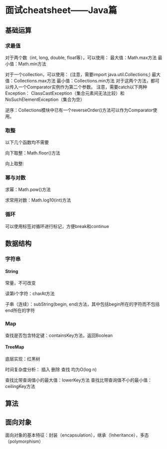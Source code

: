 # 面试cheatsheet——Java篇

## 基础运算

### 求最值

对于两个数（int, long, double, float等），可以使用：
最大值：Math.max方法
最小值：Math.min方法

对于一个collection，可以使用：
(注意，需要import java.util.Collections;)
最大值：Collections.max方法
最小值：Collections.min方法
对于这两个方法，都可以传入一个Comparator实例作为第二个参数。
注意，需要catch以下两种Exception：
ClassCastException（集合元素间无法比较）和NoSuchElementException（集合为空）

逆序：Collections模块中已有一个reverseOrder()方法可以作为Comparator使用。

### 取整

以下几个函数均不需要


向下取整：Math.floor()方法


向上取整: 

### 幂与对数

求幂：Math.pow()方法

求常用对数：Math.log10(int)方法




### 循环

可以使用标签对循环进行标记，方便break和continue

## 数据结构

### 字符串

#### String

常量，不可改变

读第i个字符：charAt方法

子串（连续）：subString(begin, end)方法，其中包括begin所在的字符而不包括end所在的字符



### Map
查找是否包含特定键：containsKey方法，返回Boolean

#### TreeMap
底层实现：红黑树

时间复杂度分析：
插入 删除 查找 均为O(log n)

查找比带查询值小的最大值：lowerKey方法
查找比带查询值不小的最小值：ceilingKey方法

## 算法

## 面向对象

面向对象的基本特征：封装（encapsulation），继承（Inheritance），多态（polymorphism）
